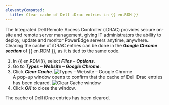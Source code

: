 ```yaml
---
eleventyComputed:
  title: Clear cache of Dell iDrac entries in {{ en.RDM }}
---
```

The Integrated Dell Remote Access Controller (iDRAC) provides secure on-site and remote server management, giving IT administrators the ability to deploy, update and monitor PowerEdge servers anytime, anywhere. Clearing the cache of iDRAC entries can be done in the ***Google Chrome section*** of {{ en.RDM }}, as it is tied to the same code.

1. In {{ en.RDM }}, select ***Files*** – ***Options***.
1. Go to ***Types – Website – Google Chrome***.
1. Click ***Clear Cache***.
![Types – Website – Google Chrome](https://cdnweb.devolutions.net/docs/en/kb/KB6059.png)  
A pop-up window opens to confirm that the cache of Dell iDrac entries has been cleared.
![Clear Cache window](https://cdnweb.devolutions.net/docs/en/kb/KB6060.png)  
1. Click ***OK*** to close the window.  

The cache of Dell iDrac entries has been cleared.